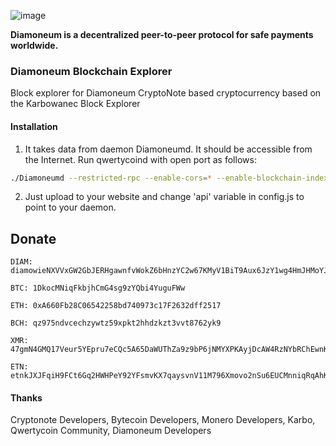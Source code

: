 ![image](https://cdn.qwertycoin.org/images/press/other/qwc-github-3.png)

**Diamoneum is a decentralized peer-to-peer protocol for safe payments worldwide.**

### Diamoneum Blockchain Explorer

Block explorer for Diamoneum CryptoNote based cryptocurrency based on the Karbowanec Block Explorer

#### Installation

1) It takes data from daemon Diamoneumd. It should be accessible from the Internet. Run qwertycoind with open port as follows:
```bash
./Diamoneumd --restricted-rpc --enable-cors=* --enable-blockchain-indexes --rpc-bind-ip=0.0.0.0 --rpc-bind-port=57576
```
2) Just upload to your website and change 'api' variable in config.js to point to your daemon.

## Donate

```
DIAM: diamowieNXVVxGW2GbJERHgawnfvWokZ6bHnzYC2w67KMyV1BiT9Aux6JzY1wg4HmJHMoYJQdyj5LHKKEsFP2FBsA5aimMoQ46
```
```
BTC: 1DkocMNiqFkbjhCmG4sg9zYQbi4YuguFWw
```
```
ETH: 0xA660Fb28C06542258bd740973c17F2632dff2517
```
```
BCH: qz975ndvcechzywtz59xpkt2hhdzkzt3vvt8762yk9
```
```
XMR: 47gmN4GMQ17Veur5YEpru7eCQc5A65DaWUThZa9z9bP6jNMYXPKAyjDcAW4RzNYbRChEwnKu1H3qt9FPW9CnpwZgNscKawX
```
```
ETN: etnkJXJFqiH9FCt6Gq2HWHPeY92YFsmvKX7qaysvnV11M796Xmovo2nSu6EUCMnniqRqAhKX9AQp31GbG3M2DiVM3qRDSQ5Vwq
```

#### Thanks

Cryptonote Developers, Bytecoin Developers, Monero Developers, Karbo, Qwertycoin Community, Diamoneum Developers
